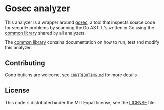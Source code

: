 # Gosec analyzer

This analyzer is a wrapper around [gosec](https://github.com/securego/gosec),
a tool that inspects source code for security problems by scanning the Go AST.
It's written in Go using
the [common library](https://gitlab.com/gitlab-org/security-products/analyzers/common)
shared by all analyzers.

The [common library](https://gitlab.com/gitlab-org/security-products/analyzers/common)
contains documentation on how to run, test and modify this analyzer.

## Contributing

Contributions are welcome, see [`CONTRIBUTING.md`](CONTRIBUTING.md) for more details.

## License

This code is distributed under the MIT Expat license, see the [LICENSE](LICENSE) file.
